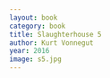 ```yaml
---
layout: book
category: book
title: Slaughterhouse 5
author: Kurt Vonnegut
year: 2016
image: s5.jpg
---
```

